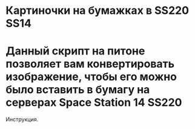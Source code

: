 # Картиночки на бумажках в SS220 SS14
# Данный скрипт на питоне позволяет вам конвертировать изображение, чтобы его можно было вставить в бумагу на серверах Space Station 14 SS220

Инструкция.
